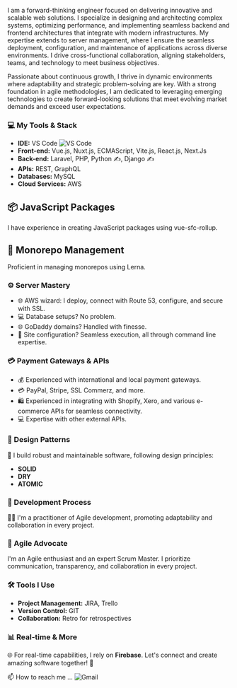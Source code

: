 I am a forward-thinking engineer focused on delivering innovative and scalable web solutions. I specialize in designing and architecting complex systems, optimizing performance, and implementing seamless backend and frontend architectures that integrate with modern infrastructures. My expertise extends to server management, where I ensure the seamless deployment, configuration, and maintenance of applications across diverse environments. I drive cross-functional collaboration, aligning stakeholders, teams, and technology to meet business objectives.

Passionate about continuous growth, I thrive in dynamic environments where adaptability and strategic problem-solving are key. With a strong foundation in agile methodologies, I am dedicated to leveraging emerging technologies to create forward-looking solutions that meet evolving market demands and exceed user expectations.


### 💻 My Tools & Stack

- **IDE:** VS Code ![VS Code](https://img.shields.io/badge/-VSCode-%23007ACC?style=flat-square&logo=visual-studio-code)
- **Front-end:** Vue.js, Nuxt.js, ECMAScript, Vite.js, React.js, Next.Js
- **Back-end:** Laravel, PHP, Python ✍️, Django ✍️
- **APIs:** REST, GraphQL
- **Databases:** MySQL
- **Cloud Services:** AWS

## 📦 JavaScript Packages

I have experience in creating JavaScript packages using vue-sfc-rollup.

## 🧰 Monorepo Management

Proficient in managing monorepos using Lerna.

### ⚙ Server Mastery

- 🌐 AWS wizard: I deploy, connect with Route 53, configure, and secure with SSL.
- 💻 Database setups? No problem.
- 🌐 GoDaddy domains? Handled with finesse.
- 🔧 Site configuration? Seamless execution, all through command line expertise.

### 💳 Payment Gateways & APIs

- 💰 Experienced with international and local payment gateways.
- 💳 PayPal, Stripe, SSL Commerz, and more.
- 🛍 Experienced in integrating with Shopify, Xero, and various e-commerce APIs for seamless connectivity.
- 💻 Expertise with other external APIs.

### 🎨 Design Patterns

🔨 I build robust and maintainable software, following design principles:
- **SOLID**
- **DRY**
- **ATOMIC**

### 🚀 Development Process

🏃‍♂️ I'm a practitioner of Agile development, promoting adaptability and collaboration in every project.

### 🚀 Agile Advocate

I'm an Agile enthusiast and an expert Scrum Master. I prioritize communication, transparency, and collaboration in every project.

### 🛠️ Tools I Use

- **Project Management:** JIRA, Trello
- **Version Control:** GIT
- **Collaboration:** Retro for retrospectives

### 📊 Real-time & More

🌐 For real-time capabilities, I rely on **Firebase**. Let's connect and create amazing software together! 📩

📫 How to reach me ... ![Gmail](https://img.shields.io/badge/-kanokhossain.se@gmail.com-EA4335?style=flat-square&logoColor=black&logo=mail.ru&link=kanokhossain.se@gmail.com)

